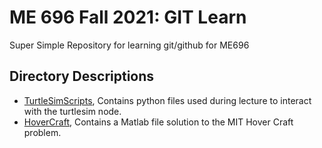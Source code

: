 # ME 696 Fall 2021: GIT Learn
Super Simple Repository for learning git/github for ME696

## Directory Descriptions
- [TurtleSimScripts](./TurtleSimScripts), Contains python files used during lecture to interact with the turtlesim node.
- [HoverCraft](./HoverCraft), Contains a Matlab file solution to the MIT Hover Craft problem.
